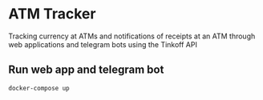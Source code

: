 # ATM Tracker

Tracking currency at ATMs and notifications of receipts at an ATM through web applications and telegram bots using the Tinkoff API

## Run web app and telegram bot
```
docker-compose up
```
